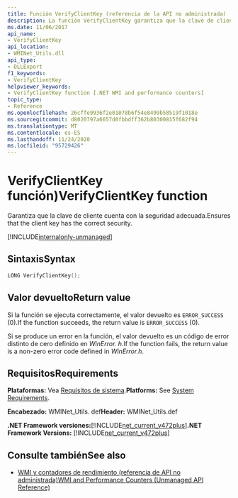 ```yaml
---
title: Función VerifyClientKey (referencia de la API no administrada)
description: La función VerifyClientKey garantiza que la clave de cliente tiene la seguridad correcta.
ms.date: 11/06/2017
api_name:
- VerifyClientKey
api_location:
- WMINet_Utils.dll
api_type:
- DLLExport
f1_keywords:
- VerifyClientKey
helpviewer_keywords:
- VerifyClientKey function [.NET WMI and performance counters]
topic_type:
- Reference
ms.openlocfilehash: 26cffe9936f2e01078b6f54e8499b58519f1018e
ms.sourcegitcommit: d8020797a6657d0fbbdff362b80300815f682f94
ms.translationtype: MT
ms.contentlocale: es-ES
ms.lasthandoff: 11/24/2020
ms.locfileid: "95729426"
---
```

# <a name="verifyclientkey-function"></a><span data-ttu-id="82151-103">VerifyClientKey función)</span><span class="sxs-lookup"><span data-stu-id="82151-103">VerifyClientKey function</span></span>

<span data-ttu-id="82151-104">Garantiza que la clave de cliente cuenta con la seguridad adecuada.</span><span class="sxs-lookup"><span data-stu-id="82151-104">Ensures that the client key has the correct security.</span></span>  
  
[!INCLUDE[internalonly-unmanaged](../../../../includes/internalonly-unmanaged.md)]
  
## <a name="syntax"></a><span data-ttu-id="82151-105">Sintaxis</span><span class="sxs-lookup"><span data-stu-id="82151-105">Syntax</span></span>  
  
```cpp  
LONG VerifyClientKey();
```  

## <a name="return-value"></a><span data-ttu-id="82151-106">Valor devuelto</span><span class="sxs-lookup"><span data-stu-id="82151-106">Return value</span></span>

<span data-ttu-id="82151-107">Si la función se ejecuta correctamente, el valor devuelto es `ERROR_SUCCESS` (0).</span><span class="sxs-lookup"><span data-stu-id="82151-107">If the function succeeds, the return value is `ERROR_SUCCESS` (0).</span></span>

<span data-ttu-id="82151-108">Si se produce un error en la función, el valor devuelto es un código de error distinto de cero definido en *WinError. h*.</span><span class="sxs-lookup"><span data-stu-id="82151-108">If the function fails, the return value is a non-zero error code defined in *WinError.h*.</span></span>

## <a name="requirements"></a><span data-ttu-id="82151-109">Requisitos</span><span class="sxs-lookup"><span data-stu-id="82151-109">Requirements</span></span>  

 <span data-ttu-id="82151-110">**Plataformas:** Vea [Requisitos de sistema](../../get-started/system-requirements.md).</span><span class="sxs-lookup"><span data-stu-id="82151-110">**Platforms:** See [System Requirements](../../get-started/system-requirements.md).</span></span>  
  
 <span data-ttu-id="82151-111">**Encabezado:** WMINet_Utils. def</span><span class="sxs-lookup"><span data-stu-id="82151-111">**Header:** WMINet_Utils.def</span></span>  
  
 <span data-ttu-id="82151-112">**.NET Framework versiones:**[!INCLUDE[net_current_v472plus](../../../../includes/net-current-v472plus.md)]</span><span class="sxs-lookup"><span data-stu-id="82151-112">**.NET Framework Versions:** [!INCLUDE[net_current_v472plus](../../../../includes/net-current-v472plus.md)]</span></span>  
  
## <a name="see-also"></a><span data-ttu-id="82151-113">Consulte también</span><span class="sxs-lookup"><span data-stu-id="82151-113">See also</span></span>

- [<span data-ttu-id="82151-114">WMI y contadores de rendimiento (referencia de API no administrada)</span><span class="sxs-lookup"><span data-stu-id="82151-114">WMI and Performance Counters (Unmanaged API Reference)</span></span>](index.md)
